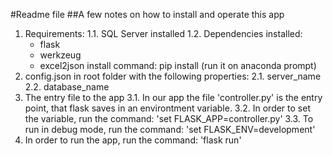 #Readme file
##A few notes on how to install and operate this app
1. Requirements:
    1.1. SQL Server installed
    1.2. Dependencies installed:
    - flask
    - werkzeug
    - excel2json
    install command: pip install <package> (run it on anaconda prompt)
2. config.json in root folder with the following properties:
    2.1. server_name
    2.2. database_name
3. The entry file to the app
    3.1. In our app the file 'controller.py' is the entry point, 
        that flask saves in an environtment variable.
    3.2. In order to set the variable, run the command: 'set FLASK_APP=controller.py'
    3.3. To run in debug mode, run the command: 'set FLASK_ENV=development'
4. In order to run the app, run the command: 'flask run'